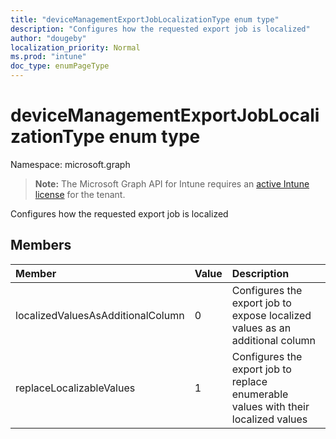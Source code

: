 ```yaml
---
title: "deviceManagementExportJobLocalizationType enum type"
description: "Configures how the requested export job is localized"
author: "dougeby"
localization_priority: Normal
ms.prod: "intune"
doc_type: enumPageType
---
```


# deviceManagementExportJobLocalizationType enum type

Namespace: microsoft.graph

> **Note:** The Microsoft Graph API for Intune requires an [active Intune license](https://go.microsoft.com/fwlink/?linkid=839381) for the tenant.

Configures how the requested export job is localized

## Members
|Member|Value|Description|
|:---|:---|:---|
|localizedValuesAsAdditionalColumn|0|Configures the export job to expose localized values as an additional column|
|replaceLocalizableValues|1|Configures the export job to replace enumerable values with their localized values|





